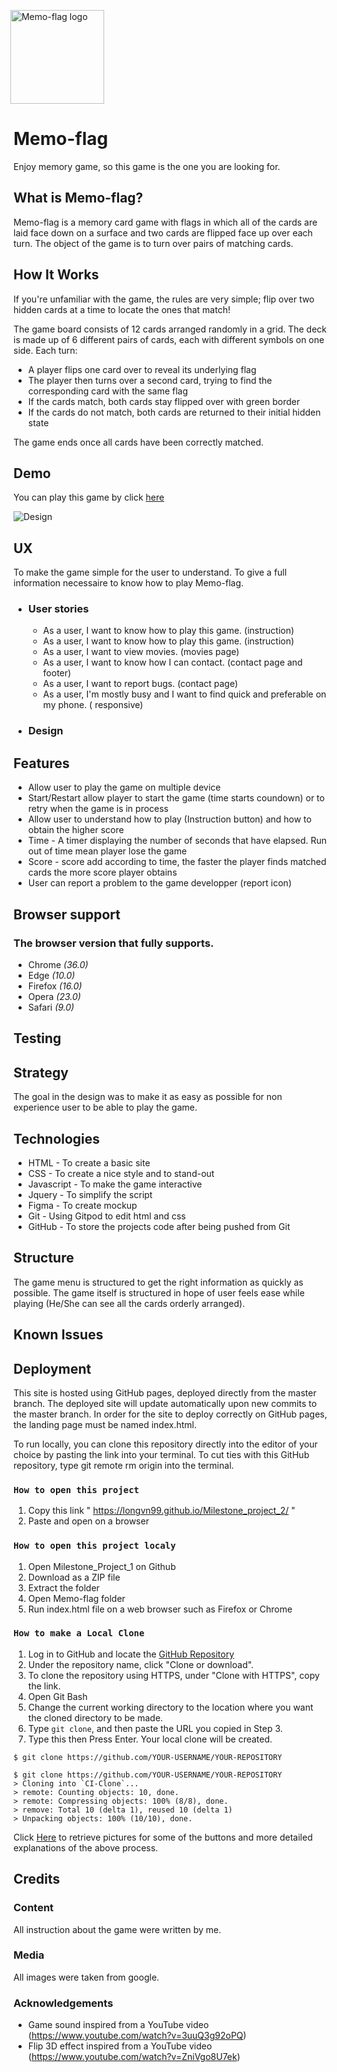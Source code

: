 [<img alt='Memo-flag logo' src="assets/images/logo.png" style="margin: 0;position:relative;left:-1%;width:150px;">](#)

# Memo-flag

Enjoy memory game, so this game is the one you are looking for.

## What is Memo-flag?
Memo-flag is a memory card game with flags in which all of the cards are laid face down on a surface and two cards are flipped face up over each turn. The object of the game is to turn over pairs of matching cards.

## How It Works
If you're unfamiliar with the game, the rules are very simple; flip over two hidden cards at a time to locate the ones that match!

The game board consists of 12 cards arranged randomly in a grid. The deck is made up of 6 different pairs of cards, each with different symbols on one side. Each turn:

* A player flips one card over to reveal its underlying flag
* The player then turns over a second card, trying to find the corresponding card with the same flag
* If the cards match, both cards stay flipped over with green border
* If the cards do not match, both cards are returned to their initial hidden state

The game ends once all cards have been correctly matched.

## Demo
You can play this game by click 
[here](https://longvn99.github.io/Milestone_project_2/)

![Design](https://github.com/LongVN99/Milestone_project_2/blob/5db7ba711bccb45e634c892d1cb12841b3fd987e/assets/mockups/Desktop.png)

## UX
To make the game simple for the user to understand. To give a full information necessaire to know how to play Memo-flag.

- ### User stories
    
    * As a user, I want to know how to play this game. (instruction)
    * As a user, I want to know how to play this game. (instruction)
    * As a user, I want to view movies. (movies page)
    * As a user, I want to know how I can contact. (contact page and footer)
    * As a user, I want to report bugs. (contact page)
    * As a user, I'm mostly busy and I want to find quick and preferable on my phone. ( responsive)

- ### Design


## Features

* Allow user to play the game on multiple device
* Start/Restart allow player to start the game (time starts coundown) or to retry when the game is in process
* Allow user to understand how to play (Instruction button) and how to obtain the higher score
* Time - A timer displaying the number of seconds that have elapsed. Run out of time mean player lose the game
* Score - score add according to time, the faster the player finds matched cards the more score player obtains
* User can report a problem to the game developper (report icon)

## Browser support

### The browser version that fully supports.

* Chrome *(36.0)*
* Edge *(10.0)*
* Firefox *(16.0)*
* Opera *(23.0)*
* Safari *(9.0)*

## Testing

## Strategy

The goal in the design was to make it as easy as possible for non experience user to be able to play the game.

## Technologies

* HTML - To create a basic site
* CSS - To create a nice style and to stand-out
* Javascript - To make the game interactive
* Jquery - To simplify the script
* Figma - To create mockup
* Git - Using Gitpod to edit html and css
* GitHub - To store the projects code after being pushed from Git


## Structure

The game menu is structured to get the right information as quickly as possible. The game itself is structured in hope of user feels ease while playing (He/She can see all the cards orderly arranged). 

## Known Issues


## Deployment
This site is hosted using GitHub pages, deployed directly from the master branch. The deployed site will update automatically upon new commits to the master branch. In order for the site to deploy correctly on GitHub pages, the landing page must be named index.html.

To run locally, you  can clone this repository directly into the editor of your choice by pasting the link into your terminal. To cut ties with this GitHub repository, type git remote rm origin into the terminal.

### `How to open this project`
1. Copy this link " https://longvn99.github.io/Milestone_project_2/ "
1. Paste and open on a browser

### `How to open this project localy`

1. Open Milestone_Project_1 on Github 
1. Download as a ZIP file
1. Extract the folder
1. Open Memo-flag folder
1. Run index.html file on a web browser such as Firefox or Chrome

### `How to make a Local Clone`

1. Log in to GitHub and locate the [GitHub Repository](https://github.com/)
1. Under the repository name, click "Clone or download".
1. To clone the repository using HTTPS, under "Clone with HTTPS", copy the link.
1. Open Git Bash
1. Change the current working directory to the location where you want the cloned directory to be made.
1. Type `git clone`, and then paste the URL you copied in Step 3.
1. Type this then Press Enter. Your local clone will be created.
```
$ git clone https://github.com/YOUR-USERNAME/YOUR-REPOSITORY
```

```
$ git clone https://github.com/YOUR-USERNAME/YOUR-REPOSITORY
> Cloning into `CI-Clone`...
> remote: Counting objects: 10, done.
> remote: Compressing objects: 100% (8/8), done.
> remove: Total 10 (delta 1), reused 10 (delta 1)
> Unpacking objects: 100% (10/10), done.
```

Click [Here](https://help.github.com/en/github/creating-cloning-and-archiving-repositories/cloning-a-repository#cloning-a-repository-to-github-desktop) to retrieve pictures for some of the buttons and more detailed explanations of the above process.

## Credits
### Content

All instruction about the game were written by me.

### Media

All images were taken from google.

### Acknowledgements
* Game sound inspired from a YouTube video (https://www.youtube.com/watch?v=3uuQ3g92oPQ)
* Flip 3D effect inspired from a YouTube video (https://www.youtube.com/watch?v=ZniVgo8U7ek)
